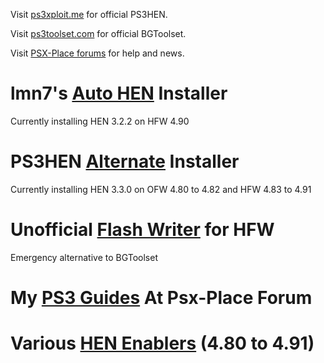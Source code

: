 Visit [ps3xploit.me](http://www.ps3xploit.me/) for official PS3HEN.

Visit [ps3toolset.com](https://www.ps3toolset.com) for official BGToolset.

Visit [PSX-Place forums](https://www.psx-place.com/forums) for help and news.

# lmn7's [Auto HEN](https://ps3addict.github.io/autohen) Installer

Currently installing HEN 3.2.2 on HFW 4.90

# PS3HEN [Alternate](https://ps3addict.github.io/alternate) Installer

Currently installing HEN 3.3.0 on OFW 4.80 to 4.82 and HFW 4.83 to 4.91

# Unofficial [Flash Writer](https://ps3addict.github.io/writer/) for HFW

Emergency alternative to BGToolset

# My [PS3 Guides](https://ps3addict.github.io/guides.html) At Psx-Place Forum

# Various [HEN Enablers](https://ps3addict.github.io/enablehen) (4.80 to 4.91)
